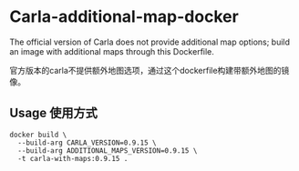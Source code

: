 # Carla-additional-map-docker

The official version of Carla does not provide additional map options; build an image with additional maps through this Dockerfile.

官方版本的carla不提供额外地图选项，通过这个dockerfile构建带额外地图的镜像。

## Usage 使用方式
```shell
docker build \
  --build-arg CARLA_VERSION=0.9.15 \
  --build-arg ADDITIONAL_MAPS_VERSION=0.9.15 \
  -t carla-with-maps:0.9.15 .
```
